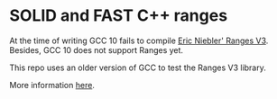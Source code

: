 # SOLID and FAST C++ ranges

At the time of writing GCC 10 fails to compile [Eric Niebler' Ranges V3](https://github.com/ericniebler/range-v3.git). Besides, GCC 10 does not support Ranges yet.

This repo uses an older version of GCC to test the Ranges V3 library.

More information [here](https://github.com/loic-yvonnet/solid-and-fast-cpp).

